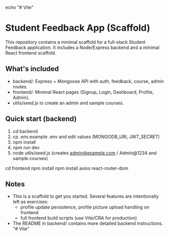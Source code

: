 echo "# Vite"
# Student Feedback App (Scaffold)


This repository contains a minimal scaffold for a full-stack Student Feedback application.
It includes a Node/Express backend and a minimal React frontend scaffold.

## What's included
- backend/: Express + Mongoose API with auth, feedback, course, admin routes.
- frontend/: Minimal React pages (Signup, Login, Dashboard, Profile, Admin).
- utils/seed.js to create an admin and sample courses.

## Quick start (backend)
1. cd backend
2. cp .env.example .env   and edit values (MONGODB_URI, JWT_SECRET)
3. npm install
4. npm run dev
5. node utils/seed.js  (creates admin@example.com / Admin@1234 and sample courses)

cd frontend
npm install
npm install axios react-router-dom

## Notes
- This is a scaffold to get you started. Several features are intentionally left as exercises:
  - profile update persistence, profile picture upload handling on frontend
  - full frontend build scripts (use Vite/CRA for production)
- The README in backend/ contains more detailed backend instructions.
"# Vite" 
